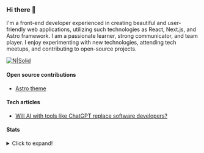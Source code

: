 ### Hi there 👋

I'm a front-end developer experienced in creating beautiful and user-friendly web applications, utilizing such technologies as React, Next.js, and Astro framework. I am a passionate learner, strong communicator, and team player. I enjoy experimenting with new technologies, attending tech meetups, and contributing to open-source projects.

[![N|Solid](https://img.shields.io/badge/LinkedIn-0077B5?style=for-the-badge&logo=linkedin&logoColor=white)](https://www.linkedin.com/in/veranika-kasparevych/)

#### Open source contributions

- [Astro theme](https://github.com/veranikabarel/astro-portfolio) 

#### Tech articles 

- [Will AI with tools like ChatGPT replace software developers?](https://espeo.eu/blog/ai-chatgpt-software-development/)

#### Stats
<details>
  <summary>Click to expand!</summary>

[![veranikabarel's GitHub stats](https://github-readme-stats.vercel.app/api?username=veranikabarel)](https://github.com/veranikabarel/github-readme-stats&show_icons=true&rank_icon=github)

[![Top Langs](https://github-readme-stats.vercel.app/api/top-langs/?username=veranikabarel)](https://github.com/veranikabarel/github-readme-stats&layout=compact)
  
</details>

<!--
**veranikabarel/veranikabarel** is a ✨ _special_ ✨ repository because its `README.md` (this file) appears on your GitHub profile.

Here are some ideas to get you started:

- 🔭 I’m currently working on ...
- 🌱 I’m currently learning ...
- 👯 I’m looking to collaborate on ...
- 🤔 I’m looking for help with ...
- 💬 Ask me about ...
- 📫 How to reach me: ...
- 😄 Pronouns: ...
- ⚡ Fun fact: ...
-->
